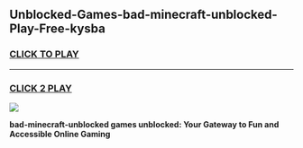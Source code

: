
## Unblocked-Games-bad-minecraft-unblocked-Play-Free-kysba
<h3>
<a href="https://premium76.site?title=bad-minecraft-unblocked&ref=10A">CLICK TO PLAY</a></h3>
<hr>

<h3>
<a href="https://premium76.site?title=bad-minecraft-unblocked&ref=10A">CLICK 2 PLAY</a>
  
</h3>

<a href="https://premium76.site?title=bad-minecraft-unblocked&ref=10A"><img src="https://clearcache.store/games.png"></a>


**bad-minecraft-unblocked games unblocked: Your Gateway to Fun and Accessible Online Gaming**
